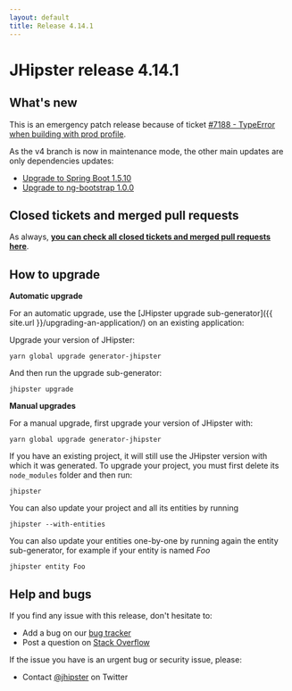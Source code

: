 ```yaml
---
layout: default
title: Release 4.14.1
---
```


JHipster release 4.14.1
==================

What's new
----------

This is an emergency patch release because of ticket [#7188 - TypeError when building with prod profile](https://github.com/jhipster/generator-jhipster/issues/7188).

As the v4 branch is now in maintenance mode, the other main updates are only dependencies updates:

- [Upgrade to Spring Boot 1.5.10](https://github.com/jhipster/generator-jhipster/commit/aa21562b2be5d4cc3b423075f01b3a32a3cfa2f7)
- [Upgrade to ng-bootstrap 1.0.0](https://github.com/jhipster/generator-jhipster/commit/5f39ae530030d72c9e9ef0af78dda3973b668100)

Closed tickets and merged pull requests
------------
As always, __[you can check all closed tickets and merged pull requests here](https://github.com/jhipster/generator-jhipster/issues?q=milestone%3A4.14.1+is%3Aclosed)__.

How to upgrade
------------

**Automatic upgrade**

For an automatic upgrade, use the [JHipster upgrade sub-generator]({{ site.url }}/upgrading-an-application/) on an existing application:

Upgrade your version of JHipster:

```
yarn global upgrade generator-jhipster
```

And then run the upgrade sub-generator:

```
jhipster upgrade
```

**Manual upgrades**

For a manual upgrade, first upgrade your version of JHipster with:

```
yarn global upgrade generator-jhipster
```

If you have an existing project, it will still use the JHipster version with which it was generated.
To upgrade your project, you must first delete its `node_modules` folder and then run:

```
jhipster
```

You can also update your project and all its entities by running

```
jhipster --with-entities
```

You can also update your entities one-by-one by running again the entity sub-generator, for example if your entity is named _Foo_

```
jhipster entity Foo
```

Help and bugs
--------------

If you find any issue with this release, don't hesitate to:

- Add a bug on our [bug tracker](https://github.com/jhipster/generator-jhipster/issues?state=open)
- Post a question on [Stack Overflow](http://stackoverflow.com/tags/jhipster/info)

If the issue you have is an urgent bug or security issue, please:

- Contact [@jhipster](https://twitter.com/jhipster) on Twitter
